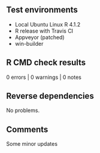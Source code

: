 ## Test environments
* Local Ubuntu Linux R 4.1.2
* R release with Travis CI
* Appveyor (patched)
* win-builder

## R CMD check results

0 errors | 0 warnings | 0 notes

## Reverse dependencies
No problems.

## Comments
Some minor updates
